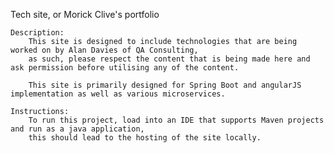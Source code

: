 Tech site, or Morick Clive's portfolio

	Description:
		This site is designed to include technologies that are being worked on by Alan Davies of QA Consulting,
		as such, please respect the content that is being made here and ask permission before utilising any of the content.
		
		This site is primarily designed for Spring Boot and angularJS implementation as well as various microservices.
	
	Instructions:
		To run this project, load into an IDE that supports Maven projects and run as a java application,
		this should lead to the hosting of the site locally.